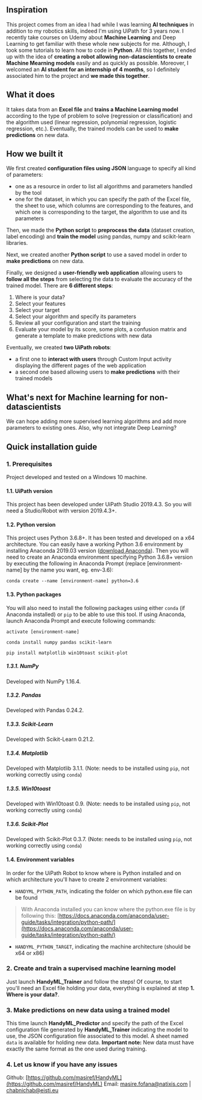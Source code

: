 ## Inspiration
This project comes from an idea I had while I was learning **AI techniques** in addition to my robotics skills, indeed I'm using UiPath for 3 years now. I recently take courses on Udemy about **Machine Learning** and Deep Learning to get familiar with these whole new subjects for me. Although, I took some tutorials to learn how to code in **Python**.
All this together, I ended up with the idea of **creating a robot allowing non-datascientists to create Machine Mearning models** easily and as quickly as possible. Moreover, I welcomed an **AI student for an internship of 4 months**, so I definitely associated him to the project and **we made this together**.

## What it does
It takes data from an **Excel file** and **trains a Machine Learning model** according to the type of problem to solve (regression or classification) and the algorithm used (linear regression, polynomial regression, logistic regression, etc.). Eventually, the trained models can be used to **make predictions** on new data.

## How we built it
We first created **configuration files using JSON** language to specify all kind of parameters:
- one as a resource in order to list all algorithms and parameters handled by the tool
- one for the dataset, in which you can specify the path of the Excel file, the sheet to use, which columns are corresponding to the features, and which one is corresponding to the target, the algorithm to use and its parameters

Then, we made the **Python script** to **preprocess the data** (dataset creation, label encoding) and **train the model** using pandas, numpy and scikit-learn libraries.

Next, we created another **Python script** to use a saved model in order to **make predictions** on new data.

Finally, we designed a **user-friendly web application** allowing users to **follow all the steps** from selecting the data to evaluate the accuracy of the trained model. There are **6 different steps**:
1. Where is your data?
2. Select your features
3. Select your target
4. Select your algorithm and specify its parameters
5. Review all your configuration and start the training
6. Evaluate your model by its score, some plots, a confusion matrix and generate a template to make predictions with new data

Eventually, we created **two UiPath robots**:
- a first one to **interact with users** through Custom Input activity displaying the different pages of the web application
- a second one based allowing users to **make predictions** with their trained models

## What's next for Machine learning for non-datascientists
We can hope adding more supervised learning algorithms and add more parameters to existing ones.
Also, why not integrate Deep Learning?

## Quick installation guide
### 1. Prerequisites
Project developed and tested on a Windows 10 machine.
#### 1.1. UiPath version
This project has been developed under UiPath Studio 2019.4.3. So you will need a Studio/Robot with version 2019.4.3+.
#### 1.2. Python version
This project uses Python 3.6.8+. It has been tested and developed on a x64 architecture.
You can easily have a working Python 3.6 environment by installing Anaconda 2019.03 version ([download Anaconda](https://www.anaconda.com/distribution)). Then you will need to create an Anaconda environment specifying Python 3.6.8+ version by executing the following in Anaconda Prompt (replace [environment-name] by the name you want, eg. env-3.6):

`conda create --name [environment-name] python=3.6`

#### 1.3. Python packages
You will also need to install the following packages using either `conda` (if Anaconda installed) or `pip` to be able to use this tool.
If using Anaconda, launch Anaconda Prompt and execute following commands:

`activate [environment-name]`

`conda install numpy pandas scikit-learn`

`pip install matplotlib win10toast scikit-plot`

##### 1.3.1. NumPy
Developed with NumPy 1.16.4.
##### 1.3.2. Pandas
Developed with Pandas 0.24.2.
##### 1.3.3. Scikit-Learn
Developed with Scikit-Learn 0.21.2.
##### 1.3.4. Matplotlib
Developed with Matplotlib 3.1.1. (Note: needs to be installed using `pip`, not working correctly using `conda`)
##### 1.3.5. Win10toast
Developed with Win10toast 0.9. (Note: needs to be installed using `pip`, not working correctly using `conda`)
##### 1.3.6. Scikit-Plot
Developed with Scikit-Plot 0.3.7. (Note: needs to be installed using `pip`, not working correctly using `conda`)
#### 1.4. Environment variables
In order for the UiPath Robot to know where is Python installed and on which architecture you'll have to create 2 environment variables:
- `HANDYML_PYTHON_PATH`, indicating the folder on which python.exe file can be found
> With Anaconda installed you can know where the python.exe file is by following this: [https://docs.anaconda.com/anaconda/user-guide/tasks/integration/python-path/](https://docs.anaconda.com/anaconda/user-guide/tasks/integration/python-path/)
- `HANDYML_PYTHON_TARGET`, indicating the machine architecture (should be x64 or x86)

### 2. Create and train a supervised machine learning model
Just launch **HandyML_Trainer** and follow the steps!
Of course, to start you'll need an Excel file holding your data, everything is explained at step **1. Where is your data?**.

### 3. Make predictions on new data using a trained model
This time launch **HandyML_Predictor** and specify the path of the Excel configuration file generated by **HandyML_Trainer** indicating the model to use, the JSON configuration file associated to this model. A sheet named `data` is available for holding new data.
**Important note:** New data must have exactly the same format as the one used during training.

### 4. Let us know if you have any issues
Github: [https://github.com/masiref/HandyML](https://github.com/masiref/HandyML)
Email: masire.fofana@natixis.com | chabnichab@eisti.eu